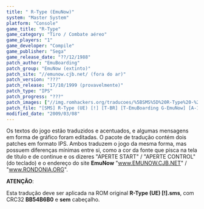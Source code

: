 ```yaml
---
title: " R-Type (EmuNow)"
system: "Master System"
platform: "Console"
game_title: "R-Type"
game_category: "Tiro / Combate aéreo"
game_players: "1"
game_developer: "Compile"
game_publisher: "Sega"
game_release_date: "??/12/1988"
patch_author: "EmuBoarding"
patch_group: "EmuNow (extinto)"
patch_site: "//emunow.cjb.net/ (fora do ar)"
patch_version: "???"
patch_release: "17/10/1999 (provavelmente)"
patch_type: "IPS"
patch_progress: "???"
patch_images: ["//img.romhackers.org/traducoes/%5BSMS%5D%20R-Type%20-%20EmuNow%20-%201.png","//img.romhackers.org/traducoes/%5BSMS%5D%20R-Type%20-%20EmuNow%20-%202.png","//img.romhackers.org/traducoes/%5BSMS%5D%20R-Type%20-%20EmuNow%20-%203.png"]
patch_file: "[SMS] R-Type (UE) [!] [T-BR] [T-EmuBoarding G-EmuNow] [A-1999].zip"
modified_date: "2009/03/08"
---
```

Os textos do jogo estão traduzidos e acentuados, e algumas mensagens em forma de gráfico foram editadas. O pacote de tradução contém dois patches em formato IPS. Ambos traduzem o jogo da mesma forma, mas possuem diferenças mínimas entre si, como a cor da fonte que pisca na tela de título e de continue e os dizeres "APERTE START" / "APERTE CONTROL" (do teclado) e o endereço do site <b>EmuNow</b> "www.EMUNOW.CJB.NET" / "www.RONDONIA.ORG".

<b>ATENÇÃO</b>:

Esta tradução deve ser aplicada na ROM original <b>R-Type (UE) [!].sms</b>, com CRC32 <b>BB54B6B0</b> e <b>sem</b> cabeçalho.
